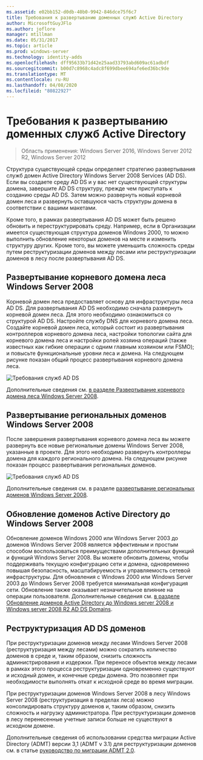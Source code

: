 ```yaml
---
ms.assetid: e02bb152-d0db-40b0-9942-846dce75f6c7
title: Требования к развертыванию доменных служб Active Directory
author: MicrosoftGuyJFlo
ms.author: joflore
manager: mtillman
ms.date: 05/31/2017
ms.topic: article
ms.prod: windows-server
ms.technology: identity-adds
ms.openlocfilehash: dff95633b71d42e25aad33793abd609ac61adbdf
ms.sourcegitcommit: b00d7c8968c4adc8f699dbee694afe6ed36bc9de
ms.translationtype: MT
ms.contentlocale: ru-RU
ms.lasthandoff: 04/08/2020
ms.locfileid: "80822927"
---
```

# <a name="ad-ds-deployment-requirements"></a>Требования к развертыванию доменных служб Active Directory

>Область применения: Windows Server 2016, Windows Server 2012 R2, Windows Server 2012

Структура существующей среды определяет стратегию развертывания служб домен Active Directory Windows Server 2008 Services (AD DS). Если вы создаете среду AD DS и у вас нет существующей структуры домена, завершите AD DS структуру, прежде чем приступать к созданию среды AD DS. Затем можно развернуть новый корневой домен леса и развернуть оставшуюся часть структуры домена в соответствии с вашими макетами.  
  
Кроме того, в рамках развертывания AD DS может быть решено обновить и переструктурировать среду. Например, если в Организации имеется существующая структура доменов Windows 2000, то можно выполнить обновление некоторых доменов на месте и изменить структуру других. Кроме того, вы можете уменьшить сложность среды путем реструктуризации доменов между лесами или реструктуризации доменов в лесу после развертывания AD DS.  
  
## <a name="deploying-a-windows-server-2008-forest-root-domain"></a>Развертывание корневого домена леса Windows Server 2008  
Корневой домен леса предоставляет основу для инфраструктуры леса AD DS. Для развертывания AD DS необходимо сначала развернуть корневой домен леса. Для этого необходимо ознакомиться со структурой AD DS. Настройте службу DNS для корневого домена леса. Создайте корневой домен леса, который состоит из развертывания контроллеров корневого домена леса, настройки топологии сайта для корневого домена леса и настройки ролей хозяина операций (также известных как гибкие операции с одним главным хозяином или FSMO); и повысьте функциональные уровни леса и домена. На следующем рисунке показан общий процесс развертывания корневого домена леса.  
  
![Требования служб AD DS](media/AD-DS-Deployment-Requirements/033aad0b-25ff-4793-8825-88a6daa01a55.gif)  
  
Дополнительные сведения см. [в разделе Развертывание корневого домена леса Windows Server 2008](https://technet.microsoft.com/library/cc731174.aspx).  
  
## <a name="deploying-windows-server-2008-regional-domains"></a>Развертывание региональных доменов Windows Server 2008  
После завершения развертывания корневого домена леса вы можете развернуть все новые региональные домены Windows Server 2008, указанные в проекте. Для этого необходимо развернуть контроллеры домена для каждого регионального домена. На следующем рисунке показан процесс развертывания региональных доменов.  
  
![Требования служб AD DS](media/AD-DS-Deployment-Requirements/89a878c8-9a94-4180-ad43-ca75316a6318.gif)  
  
Дополнительные сведения см. в разделе [развертывание региональных доменов Windows Server 2008](https://technet.microsoft.com/library/cc755118.aspx).  
  
## <a name="upgrading-active-directory-domains-to-windows-server-2008"></a>Обновление доменов Active Directory до Windows Server 2008  
Обновление доменов Windows 2000 или Windows Server 2003 до доменов Windows Server 2008 является эффективным и простым способом воспользоваться преимуществами дополнительных функций и функций Windows Server 2008. Вы можете обновить домены, чтобы поддерживать текущую конфигурацию сети и домена, одновременно повышая безопасность, масштабируемость и управляемость сетевой инфраструктуры. Для обновления с Windows 2000 или Windows Server 2003 до Windows Server 2008 требуется минимальная конфигурация сети. Обновление также оказывает незначительное влияние на операции пользователя. Дополнительные сведения см. [в разделе Обновление доменов Active Directory до Windows server 2008 и Windows server 2008 R2 AD DS Domains](https://technet.microsoft.com/library/cc731188.aspx).  
  
## <a name="restructuring-ad-ds-domains"></a>Реструктуризация AD DS доменов  
При реструктуризации доменов между лесами Windows Server 2008 (реструктуризация между лесами) можно сократить количество доменов в среде и, таким образом, снизить сложность администрирования и издержки. При переносе объектов между лесами в рамках этого процесса реструктуризации одновременно существуют и исходный домен, и конечные среды домена. Это позволяет при необходимости выполнять откат к исходной среде во время миграции.  
  
При реструктуризации доменов Windows Server 2008 в лесу Windows Server 2008 (реструктуризация в пределах леса) можно консолидировать структуру доменов и, таким образом, снизить сложность и нагрузку администратора. При реструктуризации доменов в лесу перенесенные учетные записи больше не существуют в исходном домене.  
  
Дополнительные сведения об использовании средства миграции Active Directory (ADMT) версии 3,1 (ADMT v 3.1) для реструктуризации доменов см. в статье [руководство по миграции ADMT 2.0](https://go.microsoft.com/fwlink/?LinkId=93678).  
  


